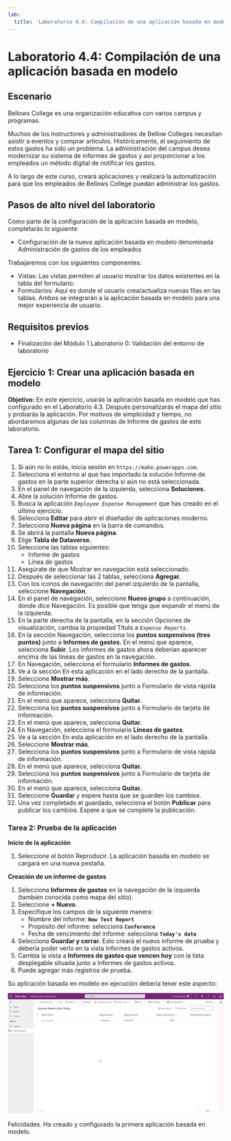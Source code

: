 ```yaml
---
lab:
  title: 'Laboratorio 4.4: Compilación de una aplicación basada en modelo'
---
```


# Laboratorio 4.4: Compilación de una aplicación basada en modelo

## Escenario
Bellows College es una organización educativa con varios campus y programas.

Muchos de los instructores y administradores de Bellow Colleges necesitan asistir a eventos y comprar artículos. Históricamente, el seguimiento de estos gastos ha sido un problema.
La administración del campus desea modernizar su sistema de informes de gastos y así proporcionar a los empleados un método digital de notificar los gastos.

A lo largo de este curso, creará aplicaciones y realizará la automatización para que los empleados de Bellows College puedan administrar los gastos.

## Pasos de alto nivel del laboratorio
Como parte de la configuración de la aplicación basada en modelo, completarás lo siguiente:
- Configuración de la nueva aplicación basada en modelo denominada Administración de gastos de los empleados

Trabajaremos con los siguientes componentes:
- Vistas: Las vistas permiten al usuario mostrar los datos existentes en la tabla del formulario.
- Formularios: Aquí es donde el usuario crea/actualiza nuevas filas en las tablas.
Ambos se integrarán a la aplicación basada en modelo para una mejor experiencia de usuario.

## Requisitos previos
- Finalización del Módulo 1 Laboratorio 0: Validación del entorno de laboratorio

## Ejercicio 1: Crear una aplicación basada en modelo
**Objetivo:** En este ejercicio, usarás la aplicación basada en modelo que has configurado en el Laboratorio 4.3. Después personalizarás el mapa del sitio y probarás la aplicación.
Por motivos de simplicidad y tiempo, no abordaremos algunas de las columnas de Informe de gastos de este laboratorio.

## Tarea 1: Configurar el mapa del sitio
1. Si aún no lo estás, inicia sesión en `https://make.powerapps.com`.
2. Selecciona el entorno al que has importado la solución Informe de gastos en la parte superior derecha si aún no está seleccionada.
3. En el panel de navegación de la izquierda, selecciona **Soluciones.**
4. Abre la solución Informe de gastos.
5. Busca la aplicación *`Employee Expense Management`* que has creado en el último ejercicio.
6. Selecciona **Editar** para abrir el diseñador de aplicaciones moderno.
7. Selecciona **Nueva página** en la barra de comandos.
8. Se abrirá la pantalla **Nueva página**.
9. Elige **Tabla de Dataverse.**
10. Seleccione las tablas siguientes:
    - Informe de gastos
    - Línea de gastos
11. Asegúrate de que Mostrar en navegación está seleccionado.
12. Después de seleccionar las 2 tablas, selecciona **Agregar.**
13. Con los iconos de navegación del panel izquierdo de la pantalla, seleccione **Navegación**.
14. En el panel de navegación, seleccione **Nuevo grupo** a continuación, donde dice Navegación. Es posible que tenga que expandir el menú de la izquierda.
15. En la parte derecha de la pantalla, en la sección Opciones de visualización, cambia la propiedad Título a *`Expense Reports`*.
16. En la sección Navegación, selecciona los **puntos suspensivos (tres puntos)** junto a **Informes de gastos.** En el menú que aparece, selecciona **Subir**. Los informes de gastos ahora deberían aparecer encima de las líneas de gastos en la navegación.
17. En Navegación, selecciona el formulario **Informes de gastos**.
18. Ve a la sección En esta aplicación en el lado derecho de la pantalla.
19. Seleccione **Mostrar más**.
20. Selecciona los **puntos suspensivos** junto a Formulario de vista rápida de información.
21. En el menú que aparece, selecciona **Quitar.**
22. Selecciona los **puntos suspensivos** junto a Formulario de tarjeta de información.
23. En el menú que aparece, selecciona **Quitar.**
24. En Navegación, selecciona el formulario **Líneas de gastos**.
25. Ve a la sección En esta aplicación en el lado derecho de la pantalla.
26. Seleccione **Mostrar más**.
27. Selecciona los **puntos suspensivos** junto a Formulario de vista rápida de información.
28. En el menú que aparece, selecciona **Quitar.**
29. Selecciona los **puntos suspensivos** junto a Formulario de tarjeta de información.
30. En el menú que aparece, selecciona **Quitar.**
31. Seleccione **Guardar** y espere hasta que se guarden los cambios.
32. Una vez completado el guardado, selecciona el botón **Publicar** para publicar los cambios. Espere a que se complete la publicación.

### Tarea 2: Prueba de la aplicación
**Inicio de la aplicación**
1. Seleccione el botón Reproducir. La aplicación basada en modelo se cargará en una nueva pestaña.

**Creación de un informe de gastos**
1. Selecciona **Informes de gastos** en la navegación de la izquierda (también conocida como mapa del sitio).
2. Seleccione **+ Nuevo**.
3. Especifique los campos de la siguiente manera:
    - Nombre del informe: **`New Test Report`**
    - Propósito del informe: selecciona **`Conference`**
    - Fecha de vencimiento del informe: selecciona **`Today's date`**
4. Selecciona **Guardar y cerrar.** Esto creará el nuevo informe de prueba y debería poder verlo en la vista Informes de gastos activos.
5. Cambia la vista a **Informes de gastos que vencen hoy** con la lista desplegable situada junto a Informes de gastos activos.
6. Puede agregar más registros de prueba.

Su aplicación basada en modelo en ejecución debería tener este aspecto:

![Captura de pantalla de la aplicación basada en modelo.](./Media/Model_driven_apps.png)

Felicidades. Ha creado y configurado la primera aplicación basada en modelo.
